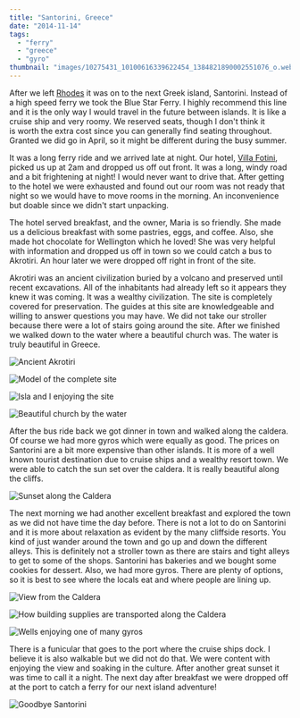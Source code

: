 ```yaml
---
title: "Santorini, Greece"
date: "2014-11-14"
tags:
  - "ferry"
  - "greece"
  - "gyro"
thumbnail: "images/10275431_10100616339622454_1384821890002551076_o.webp"
---
```


After we left [Rhodes](http://youngmodernmama.com/2014/11/traveling-abroad-rhodes/ "Traveling Abroad: Rhodes") it was on to the next Greek island, Santorini. Instead of a high speed ferry we took the Blue Star Ferry. I highly recommend this line and it is the only way I would travel in the future between islands. It is like a cruise ship and very roomy. We reserved seats, though I don't think it is worth the extra cost since you can generally find seating throughout. Granted we did go in April, so it might be different during the busy summer.

It was a long ferry ride and we arrived late at night. Our hotel, [Villa Fotini](http://santorinivilla.com/), picked us up at 2am and dropped us off out front. It was a long, windy road and a bit frightening at night! I would never want to drive that. After getting to the hotel we were exhausted and found out our room was not ready that night so we would have to move rooms in the morning. An inconvenience but doable since we didn't start unpacking.

The hotel served breakfast, and the owner, Maria is so friendly. She made us a delicious breakfast with some pastries, eggs, and coffee. Also, she made hot chocolate for Wellington which he loved! She was very helpful with information and dropped us off in town so we could catch a bus to Akrotiri. An hour later we were dropped off right in front of the site.

Akrotiri was an ancient civilization buried by a volcano and preserved until recent excavations. All of the inhabitants had already left so it appears they knew it was coming. It was a wealthy civilization. The site is completely covered for preservation. The guides at this site are knowledgeable and willing to answer questions you may have. We did not take our stroller because there were a lot of stairs going around the site. After we finished we walked down to the water where a beautiful church was. The water is truly beautiful in Greece.

![Ancient Akrotiri ](images/10387076_10100616373444674_1654628670287220847_o.webp)

![Model of the complete site ](images/10339398_10100616373000564_2380320055264347734_o.webp)

![Isla and I enjoying the site ](images/10258589_10100616373923714_1512025613553452730_o.webp)

![Beautiful church by the water ](images/1913291_10100616371279014_8122851612237809172_o.webp)

After the bus ride back we got dinner in town and walked along the caldera. Of course we had more gyros which were equally as good. The prices on Santorini are a bit more expensive than other islands. It is more of a well known tourist destination due to cruise ships and a wealthy resort town. We were able to catch the sun set over the caldera. It is really beautiful along the cliffs.

![Sunset along the Caldera](images/10333408_10100616345929814_6807754991468184082_o.webp)

The next morning we had another excellent breakfast and explored the town as we did not have time the day before. There is not a lot to do on Santorini and it is more about relaxation as evident by the many cliffside resorts. You kind of just wander around the town and go up and down the different alleys. This is definitely not a stroller town as there are stairs and tight alleys to get to some of the shops. Santorini has bakeries and we bought some cookies for dessert. Also, we had more gyros. There are plenty of options, so it is best to see where the locals eat and where people are lining up.

![View from the Caldera](images/10265492_10100616358100424_6538745381612269474_o.webp)

![How building supplies are transported along the Caldera](images/10298491_10100616342242204_7214106487752874359_o.webp)

![Wells enjoying one of many gyros](images/10317834_10100616329407924_6583224126251929925_o.webp)

There is a funicular that goes to the port where the cruise ships dock. I believe it is also walkable but we did not do that. We were content with enjoying the view and soaking in the culture. After another great sunset it was time to call it a night. The next day after breakfast we were dropped off at the port to catch a ferry for our next island adventure!

![Goodbye Santorini ](images/10275431_10100616339622454_1384821890002551076_o.webp)
